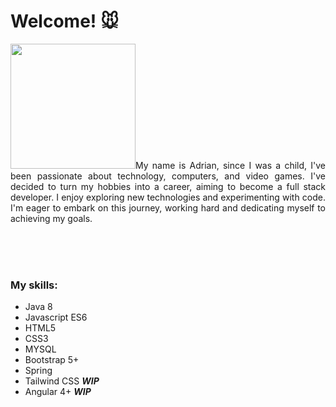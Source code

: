 # Welcome! :mouse:


<p align="justify">
  <img align= "" src="[https://i.kym-cdn.com/entries/icons/original/000/021/807/ig9OoyenpxqdCQyABmOQBZDI0duHk2QZZmWg2Hxd4ro.jp](https://image-0.uhdpaper.com/wallpaper/hackerman-digital-art-hd-wallpaper-uhdpaper.com-14@0@f.jpg)" height="200">My name is Adrian, since I was a child, I've been passionate about technology, computers, and video games. I've decided to turn my hobbies into a career, aiming to become a full stack developer. I enjoy exploring new technologies and experimenting with code. I'm eager to embark on this journey, working hard and dedicating myself to achieving my goals. 
</p>
<br>
<br>
<br>







### My skills:

* Java 8
* Javascript ES6
* HTML5
* CSS3
* MYSQL
* Bootstrap 5+
* Spring
* Tailwind CSS **_WIP_**
* Angular 4+ **_WIP_**



<!--
**rebooted943/rebooted943** is a ✨ _special_ ✨ repository because its `README.md` (this file) appears on your GitHub profile.

Here are some ideas to get you started:

- 🔭 I’m currently working on ...
- 🌱 I’m currently learning ...
- 👯 I’m looking to collaborate on ...
- 🤔 I’m looking for help with ...
- 💬 Ask me about ...
- 📫 How to reach me: ...
- 😄 Pronouns: ...
- ⚡ Fun fact: ...
-->

